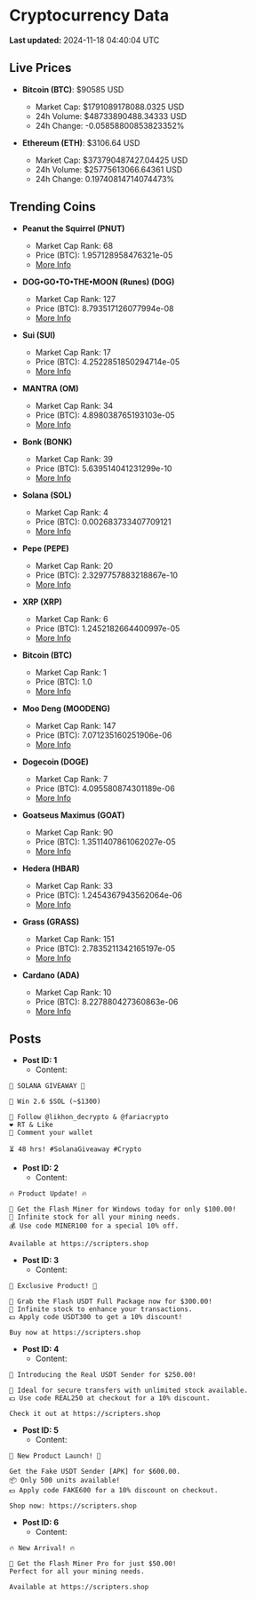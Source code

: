 # Cryptocurrency Data

**Last updated:** 2024-11-18 04:40:04 UTC

## Live Prices
- **Bitcoin (BTC)**: $90585 USD
  - Market Cap: $1791089178088.0325 USD
  - 24h Volume: $48733890488.34333 USD
  - 24h Change: -0.05858800853823352%

- **Ethereum (ETH)**: $3106.64 USD
  - Market Cap: $373790487427.04425 USD
  - 24h Volume: $25775613066.64361 USD
  - 24h Change: 0.19740814714074473%

## Trending Coins
- **Peanut the Squirrel (PNUT)**
  - Market Cap Rank: 68
  - Price (BTC): 1.957128958476321e-05
  - [More Info](https://www.coingecko.com/en/coins/peanut-the-squirrel)

- **DOG•GO•TO•THE•MOON (Runes) (DOG)**
  - Market Cap Rank: 127
  - Price (BTC): 8.793517126077994e-08
  - [More Info](https://www.coingecko.com/en/coins/dog-go-to-the-moon-runes-2)

- **Sui (SUI)**
  - Market Cap Rank: 17
  - Price (BTC): 4.2522851850294714e-05
  - [More Info](https://www.coingecko.com/en/coins/sui)

- **MANTRA (OM)**
  - Market Cap Rank: 34
  - Price (BTC): 4.898038765193103e-05
  - [More Info](https://www.coingecko.com/en/coins/mantra)

- **Bonk (BONK)**
  - Market Cap Rank: 39
  - Price (BTC): 5.639514041231299e-10
  - [More Info](https://www.coingecko.com/en/coins/bonk)

- **Solana (SOL)**
  - Market Cap Rank: 4
  - Price (BTC): 0.002683733407709121
  - [More Info](https://www.coingecko.com/en/coins/solana)

- **Pepe (PEPE)**
  - Market Cap Rank: 20
  - Price (BTC): 2.3297757883218867e-10
  - [More Info](https://www.coingecko.com/en/coins/pepe)

- **XRP (XRP)**
  - Market Cap Rank: 6
  - Price (BTC): 1.2452182664400997e-05
  - [More Info](https://www.coingecko.com/en/coins/xrp)

- **Bitcoin (BTC)**
  - Market Cap Rank: 1
  - Price (BTC): 1.0
  - [More Info](https://www.coingecko.com/en/coins/bitcoin)

- **Moo Deng (MOODENG)**
  - Market Cap Rank: 147
  - Price (BTC): 7.071235160251906e-06
  - [More Info](https://www.coingecko.com/en/coins/moo-deng)

- **Dogecoin (DOGE)**
  - Market Cap Rank: 7
  - Price (BTC): 4.095580874301189e-06
  - [More Info](https://www.coingecko.com/en/coins/dogecoin)

- **Goatseus Maximus (GOAT)**
  - Market Cap Rank: 90
  - Price (BTC): 1.3511407861062027e-05
  - [More Info](https://www.coingecko.com/en/coins/goatseus-maximus)

- **Hedera (HBAR)**
  - Market Cap Rank: 33
  - Price (BTC): 1.2454367943562064e-06
  - [More Info](https://www.coingecko.com/en/coins/hedera)

- **Grass (GRASS)**
  - Market Cap Rank: 151
  - Price (BTC): 2.7835211342165197e-05
  - [More Info](https://www.coingecko.com/en/coins/grass)

- **Cardano (ADA)**
  - Market Cap Rank: 10
  - Price (BTC): 8.227880427360863e-06
  - [More Info](https://www.coingecko.com/en/coins/cardano)

## Posts
- **Post ID: 1**
  - Content:
```
🚀 SOLANA GIVEAWAY 🚀

🎁 Win 2.6 $SOL (~$1300)

🤝 Follow @likhon_decrypto & @fariacrypto
❤️ RT & Like
💬 Comment your wallet

⏳ 48 hrs! #SolanaGiveaway #Crypto
```

- **Post ID: 2**
  - Content:
```
🔥 Product Update! 🔥

🚀 Get the Flash Miner for Windows today for only $100.00!
🔋 Infinite stock for all your mining needs.
💰 Use code MINER100 for a special 10% off.

Available at https://scripters.shop
```

- **Post ID: 3**
  - Content:
```
🎁 Exclusive Product! 🎁

💸 Grab the Flash USDT Full Package now for $300.00!
🎉 Infinite stock to enhance your transactions.
💵 Apply code USDT300 to get a 10% discount!

Buy now at https://scripters.shop
```

- **Post ID: 4**
  - Content:
```
💎 Introducing the Real USDT Sender for $250.00!

💼 Ideal for secure transfers with unlimited stock available.
💵 Use code REAL250 at checkout for a 10% discount.

Check it out at https://scripters.shop
```

- **Post ID: 5**
  - Content:
```
🚀 New Product Launch! 🚀

Get the Fake USDT Sender [APK] for $600.00.
📦 Only 500 units available!
💵 Apply code FAKE600 for a 10% discount on checkout.

Shop now: https://scripters.shop
```

- **Post ID: 6**
  - Content:
```
🔥 New Arrival! 🔥

💸 Get the Flash Miner Pro for just $50.00!
Perfect for all your mining needs.

Available at https://scripters.shop
```

